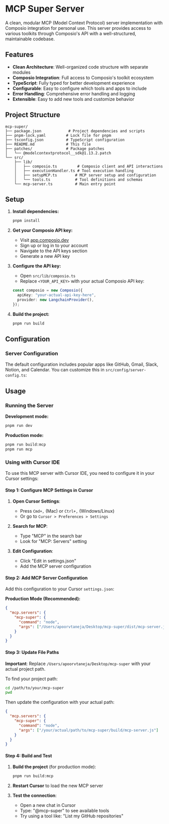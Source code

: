 # MCP Super Server

A clean, modular MCP (Model Context Protocol) server implementation with Composio integration for personal use. This server provides access to various toolkits through Composio's API with a well-structured, maintainable codebase.

## Features

- **Clean Architecture**: Well-organized code structure with separate modules
- **Composio Integration**: Full access to Composio's toolkit ecosystem
- **TypeScript**: Fully typed for better development experience
- **Configurable**: Easy to configure which tools and apps to include
- **Error Handling**: Comprehensive error handling and logging
- **Extensible**: Easy to add new tools and customize behavior

## Project Structure

```
mcp-super/
├── package.json            # Project dependencies and scripts
├── pnpm-lock.yaml         # Lock file for pnpm
├── tsconfig.json          # TypeScript configuration
├── README.md              # This file
├── patches/               # Package patches
│   └── @modelcontextprotocol__sdk@1.13.2.patch
└── src/
    ├── lib/
    │   ├── composio.ts         # Composio client and API interactions
    │   ├── executionHandler.ts # Tool execution handling
    │   ├── setupMCP.ts        # MCP server setup and configuration
    │   └── tools.ts           # Tool definitions and schemas
    └── mcp-server.ts          # Main entry point
```

## Setup

1. **Install dependencies:**
   ```bash
   pnpm install
   ```

2. **Get your Composio API key:**
   - Visit [app.composio.dev](https://app.composio.dev)
   - Sign up or log in to your account
   - Navigate to the API keys section
   - Generate a new API key

3. **Configure the API key:**
   - Open `src/lib/composio.ts`
   - Replace `<YOUR_API_KEY>` with your actual Composio API key:
   ```typescript
   const composio = new Composio({
     apiKey: "your-actual-api-key-here",
     provider: new LangchainProvider(),
   });
   ```

4. **Build the project:**
   ```bash
   pnpm run build
   ```

## Configuration

### Server Configuration

The default configuration includes popular apps like GitHub, Gmail, Slack, Notion, and Calendar. You can customize this in `src/config/server-config.ts`:

## Usage

### Running the Server

**Development mode:**
```bash
pnpm run dev
```

**Production mode:**
```bash
pnpm run build:mcp
pnpm run mcp
```

### Using with Cursor IDE

To use this MCP server with Cursor IDE, you need to configure it in your Cursor settings:

#### Step 1: Configure MCP Settings in Cursor

1. **Open Cursor Settings**: 
   - Press `Cmd+,` (Mac) or `Ctrl+,` (Windows/Linux)
   - Or go to `Cursor > Preferences > Settings`

2. **Search for MCP**: 
   - Type "MCP" in the search bar
   - Look for "MCP: Servers" setting

3. **Edit Configuration**:
   - Click "Edit in settings.json" 
   - Add the MCP server configuration

#### Step 2: Add MCP Server Configuration

Add this configuration to your Cursor `settings.json`:

**Production Mode (Recommended):**
```json
{
  "mcp.servers": {
    "mcp-super": {
      "command": "node",
      "args": ["/Users/apoorvtaneja/Desktop/mcp-super/dist/mcp-server.js"],
    }
  }
}
```

#### Step 3: Update File Paths

**Important**: Replace `/Users/apoorvtaneja/Desktop/mcp-super` with your actual project path.

To find your project path:
```bash
cd /path/to/your/mcp-super
pwd
```

Then update the configuration with your actual path:
```json
{
  "mcp.servers": {
    "mcp-super": {
      "command": "node",
      "args": ["/your/actual/path/to/mcp-super/build/mcp-server.js"]
    }
  }
}
```

#### Step 4: Build and Test

1. **Build the project** (for production mode):
   ```bash
   pnpm run build:mcp
   ```

2. **Restart Cursor** to load the new MCP server

3. **Test the connection**:
   - Open a new chat in Cursor
   - Type: "@mcp-super" to see available tools
   - Try using a tool like: "List my GitHub repositories"
